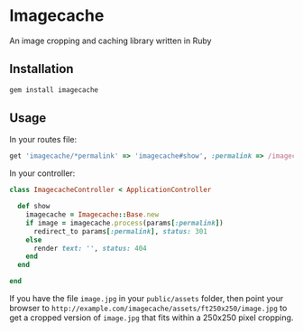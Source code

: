 # Imagecache
An image cropping and caching library written in Ruby

## Installation

```sh
gem install imagecache
```

## Usage

In your routes file:
```Ruby
get 'imagecache/*permalink' => 'imagecache#show', :permalink => /imagecache\/.*/
```

In your controller:
```Ruby
class ImagecacheController < ApplicationController

  def show
    imagecache = Imagecache::Base.new
    if image = imagecache.process(params[:permalink])
      redirect_to params[:permalink], status: 301
    else
      render text: '', status: 404
    end
  end

end
```

If you have the file `image.jpg` in your `public/assets` folder, then point
your browser to `http://example.com/imagecache/assets/ft250x250/image.jpg` to
get a cropped version of `image.jpg` that fits within a 250x250 pixel cropping.
